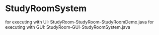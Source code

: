 # StudyRoomSystem

for executing with UI: StudyRoom-StudyRoom-StudyRoomDemo.java
for executing with GUI: StudyRoom-GUI-StudyRoomSystem.java

